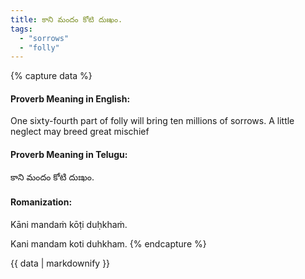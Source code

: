 ```yaml
---
title: కాని మందం కోటి దుఃఖం.
tags:
  - "sorrows"
  - "folly"
---
```


{% capture data %}
#### Proverb Meaning in English:
One sixty-fourth part of folly will bring ten millions of sorrows.
A little neglect may breed great mischief

#### Proverb Meaning in Telugu:
కాని మందం కోటి దుఃఖం.

#### Romanization:
Kāni mandaṁ kōṭi duḥkhaṁ.

Kani mandam koti duhkham.
{% endcapture %}

{{ data | markdownify }}

